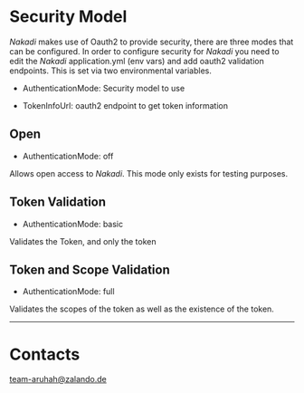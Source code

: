 # Security Model


*Nakadi* makes use of Oauth2 to provide security, there are three modes that can be 
configured. In order to configure security for *Nakadi* you need to edit the *Nakadi* application.yml (env vars)
 and add oauth2 validation endpoints. This is set via two environmental variables.
 
 * AuthenticationMode: Security model to use 
 
 * TokenInfoUrl: oauth2 endpoint to get token information

## Open

* AuthenticationMode: off


Allows open access to *Nakadi*. This mode only exists for testing purposes.

## Token Validation

* AuthenticationMode: basic

Validates the Token, and only the token

## Token and Scope Validation

* AuthenticationMode: full

Validates the scopes of the token as well as the existence of the token. 

***
# Contacts 
<team-aruhah@zalando.de>
